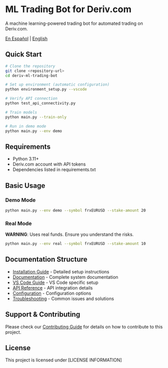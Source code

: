 # ML Trading Bot for Deriv.com

A machine learning-powered trading bot for automated trading on Deriv.com.

[En Español](docs/es/README.md) | [English](docs/en/README.md)

## Quick Start

```bash
# Clone the repository
git clone <repository-url>
cd deriv-ml-trading-bot

# Set up environment (automatic configuration)
python environment_setup.py --vscode

# Verify API connection
python test_api_connectivity.py

# Train models
python main.py --train-only

# Run in demo mode
python main.py --env demo
```

## Requirements
- Python 3.11+
- Deriv.com account with API tokens
- Dependencies listed in requirements.txt

## Basic Usage

### Demo Mode
```bash
python main.py --env demo --symbol frxEURUSD --stake-amount 20
```

### Real Mode
**WARNING**: Uses real funds. Ensure you understand the risks.
```bash
python main.py --env real --symbol frxEURUSD --stake-amount 10
```

## Documentation Structure

- [Installation Guide](docs/INSTALLATION.md) - Detailed setup instructions
- [Documentation](docs/DOCUMENTATION.md) - Complete system documentation
- [VS Code Guide](docs/VSCODE_SETUP.md) - VS Code specific setup
- [API Reference](docs/API.md) - API integration details
- [Configuration](docs/CONFIGURATION.md) - Configuration options
- [Troubleshooting](docs/TROUBLESHOOTING.md) - Common issues and solutions

## Support & Contributing
Please check our [Contributing Guide](CONTRIBUTING.md) for details on how to contribute to this project.

## License
This project is licensed under [LICENSE INFORMATION]